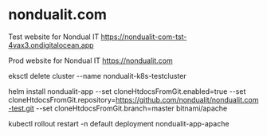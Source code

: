 # nondualit.com

Test website for Nondual IT
https://nondualit-com-tst-4vax3.ondigitalocean.app

Prod website for Nondual IT
https://nondualit.com

eksctl delete cluster --name nondualit-k8s-testcluster

helm install nondualit-app --set cloneHtdocsFromGit.enabled=true --set cloneHtdocsFromGit.repository=https://github.com/nondualit/nondualit.com-test.git  --set cloneHtdocsFromGit.branch=master bitnami/apache

kubectl rollout restart -n default deployment nondualit-app-apache
